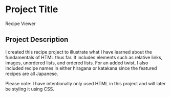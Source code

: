 # Project Title
Recipe Viewer

## Project Description
I created this recipe project to illustrate what I have learned about the fundamentals of HTML thus far. It includes elements such as relative links, images, unordered lists, and ordered lists. For an added twist, I also included recipe names in either hiragana or katakana since the featured recipes are all Japanese.

Please note: I have intentionally only used HTML in this project and will later be styling it using CSS.